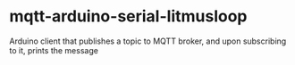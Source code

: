 mqtt-arduino-serial-litmusloop
==============================

Arduino client that publishes a topic to MQTT broker, and upon subscribing to it, prints the message
